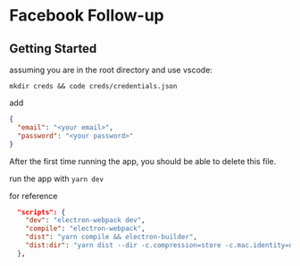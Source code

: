 # Facebook Follow-up

## Getting Started

assuming you are in the root directory and use vscode:

`mkdir creds && code creds/credentials.json`

add

```json
{
  "email": "<your email>",
  "password": "<your password>"
}
```

After the first time running the app, you should be able to delete this file.

run the app with `yarn dev`

for reference

```json
  "scripts": {
    "dev": "electron-webpack dev",
    "compile": "electron-webpack",
    "dist": "yarn compile && electron-builder",
    "dist:dir": "yarn dist --dir -c.compression=store -c.mac.identity=null"
  },
```
